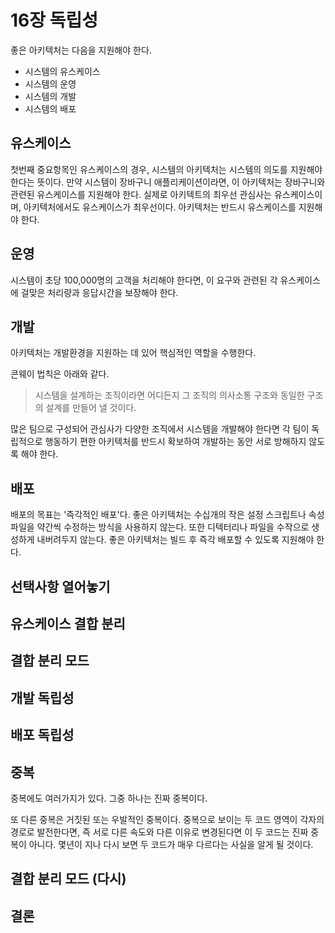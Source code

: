 # 16장 독립성

좋은 아키텍처는 다음을 지원해야 한다.

* 시스템의 유스케이스
* 시스템의 운영
* 시스템의 개발
* 시스템의 배포



## 유스케이스

첫번째 중요항목인 유스케이스의 경우, 시스템의 아키텍처는 시스템의 의도를 지원해야 한다는 뜻이다. 만약 시스템이 장바구니 애플리케이션이라면, 이 아키텍처는 장바구니와 관련된 유스케이스를 지원해야 한다. 실제로 아키텍트의 최우선 관심사는 유스케이스이며, 아키텍처에서도 유스케이스가 최우선이다. 아키텍처는 반드시 유스케이스를 지원해야 한다.



## 운영

시스템이 초당 100,000명의 고객을 처리해야 한다면, 이 요구와 관련된 각 유스케이스에 걸맞은 처리량과 응답시간을 보장해야 한다.



## 개발

아키텍처는 개발환경을 지원하는 데 있어 핵심적인 역할을 수행한다. 

콘웨이 법칙은 아래와 같다.

> 시스템을 설계하는 조직이라면 어디든지 그 조직의 의사소통 구조와 동일한 구조의 설계를 만들어 낼 것이다.

많은 팀으로 구성되어 관심사가 다양한 조직에서 시스템을 개발해야 한다면 각 팀이 독립적으로 행동하기 편한 아키텍처를 반드시 확보하여 개발하는 동안 서로 방해하지 않도록 해야 한다.



## 배포

배포의 목표는 '즉각적인 배포'다. 좋은 아키텍처는 수십개의 작은 설정 스크립트나 속성 파일을 약간씩 수정하는 방식을 사용하지 않는다. 또한 디텍터리나 파일을 수작으로 생성하게 내버려두지 않는다. 좋은 아키텍처는 빌드 후 즉각 배포할 수 있도록 지원해야 한다.



## 선택사항 열어놓기



## 유스케이스 결합 분리



## 결합 분리 모드



## 개발 독립성



## 배포 독립성



## 중복

중복에도 여러가지가 있다. 그중 하나는 진짜 중복이다.

또 다른 중복은 거짓된 또는 우발적인 중복이다.  중복으로 보이는 두 코드 영역이 각자의 경로로 발전한다면, 즉 서로 다른 속도와 다른 이유로 변경된다면 이 두 코드는 진짜 중복이 아니다. 몇년이 지나 다시 보면 두 코드가 매우 다르다는 사실을 알게 될 것이다.



## 결합 분리 모드 (다시)



## 결론

